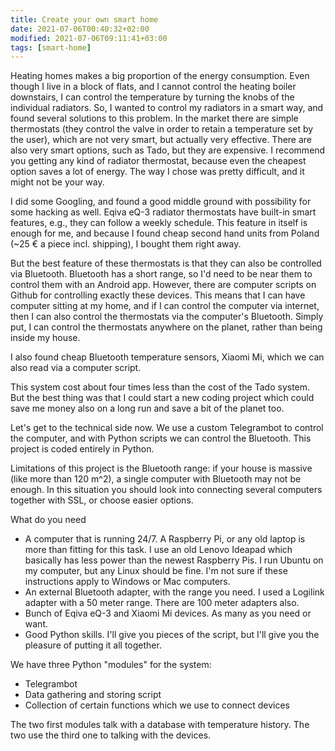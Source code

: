 ```yaml
---
title: Create your own smart home
date: 2021-07-06T00:40:32+02:00
modified: 2021-07-06T09:11:41+03:00
tags: [smart-home]
---
```


Heating homes makes a big proportion of the energy consumption. Even though I live in a block of flats, and I cannot control the heating boiler downstairs, I can control the temperature by turning the knobs of the individual radiators. So, I wanted to control my radiators in a smart way, and found several solutions to this problem. In the market there are simple thermostats (they control the valve in order to retain a temperature set by the user), which are not very smart, but actually very effective. There are also very smart options, such as Tado, but they are expensive. I recommend you getting any kind of radiator thermostat, because even the cheapest option saves a lot of energy. The way I chose was pretty difficult, and it might not be your way.

I did some Googling, and found a good middle ground with possibility for some hacking as well. Eqiva eQ-3 radiator thermostats have built-in smart features, e.g., they can follow a weekly schedule. This feature in itself is enough for me, and because I found cheap second hand units from Poland (~25 € a piece incl. shipping), I bought them right away.

But the best feature of these thermostats is that they can also be controlled via Bluetooth. Bluetooth has a short range, so I'd need to be near them to control them with an Android app. However, there are computer scripts on Github for controlling exactly these devices. This means that I can have computer sitting at my home, and if I can control the computer via internet, then I can also control the thermostats via the computer's Bluetooth. Simply put, I can control the thermostats anywhere on the planet, rather than being inside my house.

I also found cheap Bluetooth temperature sensors, Xiaomi Mi, which we can also read via a computer script.

This system cost about four times less than the cost of the Tado system. But the best thing was that I could start a new coding project which could save me money also on a long run and save a bit of the planet too.

Let's get to the technical side now. We use a custom Telegrambot to control the computer, and with Python scripts we can control the Bluetooth. This project is coded entirely in Python.

Limitations of this project is the Bluetooth range: if your house is massive (like more than 120 m^2), a single computer with Bluetooth may not be enough. In this situation you should look into connecting several computers together with SSL, or choose easier options.

What do you need
* A computer that is running 24/7. A Raspberry Pi, or any old laptop is more than fitting for this task. I use an old Lenovo Ideapad which basically has less power than the newest Raspberry Pis. I run Ubuntu on my computer, but any Linux should be fine. I'm not sure if these instructions apply to Windows or Mac computers.
* An external Bluetooth adapter, with the range you need. I used a Logilink adapter with a 50 meter range. There are 100 meter adapters also.
* Bunch of Eqiva eQ-3 and Xiaomi Mi devices. As many as you need or want.
* Good Python skills. I'll give you pieces of the script, but I'll give you the pleasure of putting it all together.

We have three Python "modules" for the system:
* Telegrambot
* Data gathering and storing script
* Collection of certain functions which we use to connect devices

The two first modules talk with a database with temperature history. The two use the third one to talking with the devices.
